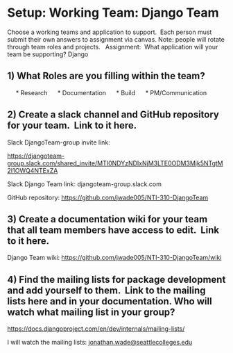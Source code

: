 
# Setup: Working Team: Django Team

Choose a working teams and application to support.  Each person must submit their own answers to assignment via canvas.
Note: people will rotate through team roles and projects.
 
Assignment:  What application will your team be supporting? Django

## 1) What Roles are you filling within the team?
     * Research
     * Documentation
     * Build
     * PM/Communication

## 2) Create a slack channel and GitHub repository for your team.  Link to it here.

Slack DjangoTeam-group invite link: 

https://djangoteam-group.slack.com/shared_invite/MTI0NDYzNDIxNjM3LTE0ODM3Mjk5NTgtM2I1OWQ4NTExZA

Slack Django Team link: djangoteam-group.slack.com 

GitHub repository: https://github.com/jwade005/NTI-310-DjangoTeam

## 3) Create a documentation wiki for your team that all team members have access to edit.  Link to it here.

Django Team wiki: https://github.com/jwade005/NTI-310-DjangoTeam/wiki

## 4) Find the mailing lists for package development and add yourself to them.  Link to the mailing lists here and in your documentation. Who will watch what mailing list in your group?

https://docs.djangoproject.com/en/dev/internals/mailing-lists/

I will watch the mailing lists: jonathan.wade@seattlecolleges.edu
